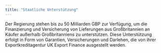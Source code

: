 ```yaml
---
title: "Staatliche Unterstützung"
---
```


Der Regierung stehen bis zu 50 Milliarden GBP zur Verfügung, um die Finanzierung und Versicherung von Lieferungen aus Großbritannien an Käufer außerhalb Großbritanniens zu unterstützen. Diese Unterstützung erfolgt in Form von Garantien, Versicherungen und Darlehen, die von ihrer Exportkreditagentur UK Export Finance ausgestellt werden.